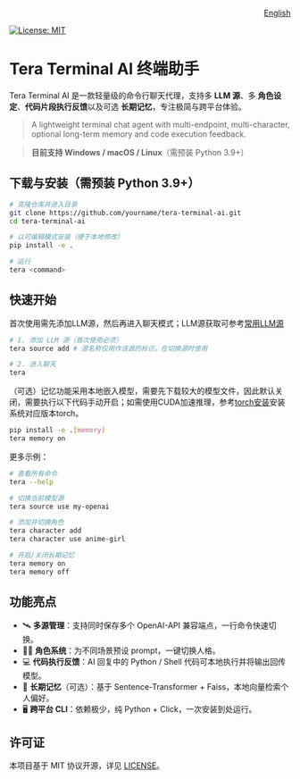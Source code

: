 <p align="right">
  <a href="./docs/README.en.md">English</a>
</p>

[![License: MIT](https://img.shields.io/badge/License-MIT-yellow.svg)](LICENSE)

# Tera Terminal AI 终端助手

Tera Terminal AI 是一款轻量级的命令行聊天代理，支持多 **LLM 源**、多 **角色设定**、**代码片段执行反馈**以及可选 **长期记忆**，专注极简与跨平台体验。

> A lightweight terminal chat agent with multi-endpoint, multi-character, optional long-term memory and code execution feedback.

> **目前支持 Windows / macOS / Linux**（需预装 Python 3.9+）

## 下载与安装（需预装 Python 3.9+）

```bash
# 克隆仓库并进入目录
git clone https://github.com/yourname/tera-terminal-ai.git
cd tera-terminal-ai

# 以可编辑模式安装（便于本地修改）
pip install -e .

# 运行
tera <command>
```

## 快速开始

首次使用需先添加LLM源，然后再进入聊天模式；LLM源获取可参考[常用LLM源](./docs/llm_sources.md)
```bash
# 1. 添加 LLM 源（首次使用必须）
tera source add # 源名称仅用作该源的标识，在切换源时使用

# 2. 进入聊天
tera
```

（可选）记忆功能采用本地嵌入模型，需要先下载较大的模型文件，因此默认关闭，需要执行以下代码手动开启；如需使用CUDA加速推理，参考[torch安装](https://pytorch.org/get-started/locally/)安装系统对应版本torch。
```bash
pip install -e .[memory]
tera memory on
```

更多示例：

```bash
# 查看所有命令
tera --help

# 切换当前模型源
tera source use my-openai

# 添加并切换角色
tera character add
tera character use anime-girl

# 开启/关闭长期记忆
tera memory on
tera memory off
```

## 功能亮点

- 🛰️ **多源管理**：支持同时保存多个 OpenAI-API 兼容端点，一行命令快速切换。  
- 🧑‍🎤 **角色系统**：为不同场景预设 prompt，一键切换人格。  
- 💻 **代码执行反馈**：AI 回复中的 Python / Shell 代码可本地执行并将输出回传模型。  
- 💾 **长期记忆**（可选）：基于 Sentence-Transformer + Faiss，本地向量检索个人偏好。  
- 🖥️ **跨平台 CLI**：依赖极少，纯 Python + Click，一次安装到处运行。  

## 许可证

本项目基于 MIT 协议开源，详见 [LICENSE](LICENSE)。